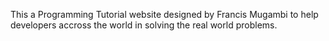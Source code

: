 This a Programming Tutorial website designed 
by Francis Mugambi to help developers accross 
the world in solving the real world problems.